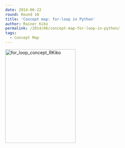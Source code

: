 ```yaml
---
date: 2014-06-22
round: Round 10
title: 'Concept map: for-loop in Python'
author: Rainer Kiko
permalink: /2014/06/concept-map-for-loop-in-python/
tags:
  - Concept Map
---
```

[<img class="alignnone size-medium wp-image-7892" alt="for_loop_concept_RKiko" src="http://files.software-carpentry.org/training-course/2014/06/for_loop_concept_RKiko1-e1403438304969-224x300.jpg" width="224" height="300" />][1]

 [1]: http://files.software-carpentry.org/training-course/2014/06/for_loop_concept_RKiko1-e1403438304969.jpg
